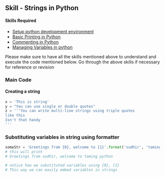## Skill - Strings in Python

#### Skills Required
* [Setup python development environment](https://nagasudhir.blogspot.com/2020/04/setup-python-development-environment_14.html)
* [Basic Printing in Python](https://nagasudhir.blogspot.com/2020/04/basic-printing-in-python.html)
* [Commenting in Python](https://nagasudhir.blogspot.com/2020/04/comments-in-python.html)
* [Managing Variables in python](https://nagasudhir.blogspot.com/2020/04/managing-variables-in-python.html)

Please make sure to have all the skills mentioned above to understand and execute the code mentioned below. Go through the above skills if necessary for reference or revision

### Main Code
#### Creating a string
```python
x = 'This is string'
y = "You can use single or double quotes"
z = '''You can write multi-line strings using triple quotes
like this
Isn't that handy
'''
```

### Substituting variables in string using formatter
```python
someStr = 'Greetings from {0}, welcome to {1}'.format('sudhir', 'taming python')
# this will print 
# Greetings from sudhir, welcome to taming python

# notice how we substituted variables using {0}, {1}
# This way we can easily embed variables in strings
```
<!--stackedit_data:
eyJoaXN0b3J5IjpbMTk2MTMwNDAzMCwxMTgzMjkxMzIxXX0=
-->